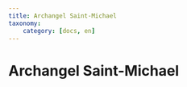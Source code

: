 ```yaml
---
title: Archangel Saint-Michael
taxonomy:
    category: [docs, en]
---
```


# Archangel Saint-Michael
